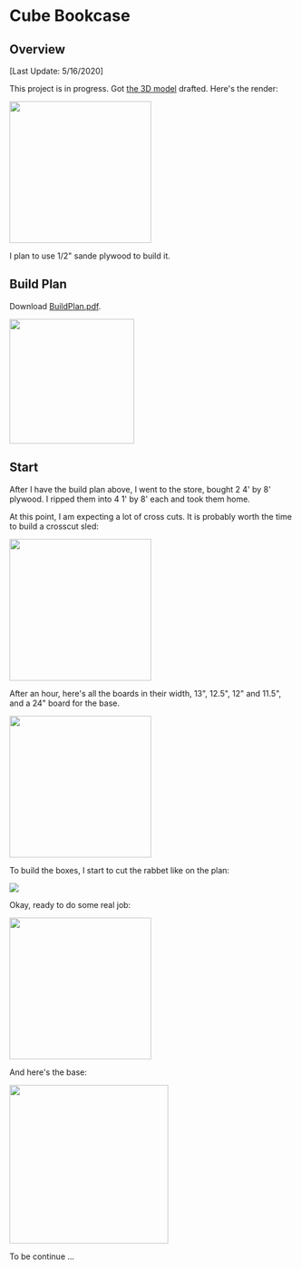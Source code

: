 # Cube Bookcase

## Overview

[Last Update: 5/16/2020]

This project is in progress. Got [the 3D model](https://a360.co/35g3FB4) drafted. Here's the render:

<img src='images/CubeBookcaseV2.png' width='250' />

I plan to use 1/2" sande plywood to build it.

## Build Plan

Download [BuildPlan.pdf](./pdfs/CubeBookcaseDrawingv13.pdf).

[<img src='./images/CubeBookcaseV2-Plan-Cover.png' width='220'>](./pdfs/CubeBookcaseDrawingv13.pdf)

## Start

After I have the build plan above, I went to the store, bought 2 4' by 8' plywood. I ripped them into 4 1' by 8' each and took them home.

At this point, I am expecting a lot of cross cuts. It is probably worth the time to build a crosscut sled:

  <img src='./images/CubeBookcaseV2-XCut-Sled.jpg' width='250' />

After an hour, here's all the boards in their width, 13", 12.5", 12" and 11.5", and a 24" board for the base.

<img src='./images/CubeBookcaseV2-After-X-Cut.jpg' width='250' />

To build the boxes, I start to cut the rabbet like on the plan:

<img src='./images/CubeBookcaseV2-RabbetJoint.png' />

Okay, ready to do some real job:

<img src='./images/CubeBookcaseV2-Build-Box.jpg' width='250' />

And here's the base:

<img src='./images/CubeBookcaseV2-Base.jpg' width='280' />

To be continue ...
